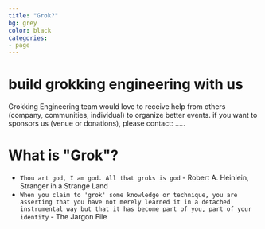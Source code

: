 ```yaml
---
title: "Grok?"
bg: grey
color: black
categories:
- page
---
```


# build grokking engineering with us

Grokking Engineering team would love to receive help from others (company, communities, individual) to organize better events. if you want to sponsors us (venue or donations), please contact: .....

# What is "Grok"?

- `Thou art god, I am god. All that groks is god` - Robert A. Heinlein, Stranger in a Strange Land
- `When you claim to 'grok' some knowledge or technique, you are asserting that you have not merely learned it in a detached instrumental way but that it has become part of you, part of your identity` - The Jargon File
